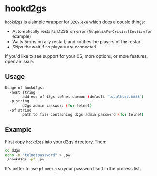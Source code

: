 # hookd2gs

`hookd2gs` is a simple wrapper for `D2GS.exe` which does a couple things:

* Automatically restarts D2GS on error (`RtlpWaitForCriticalSection` for example)
* Waits 5mins on any restart, and notifies the players of the restart
* Skips the wait if no players are connected

If you'd like to see support for your OS, more options, or more features, open an issue.

## Usage

```sh
Usage of hookd2gs:
  -host string
        address of d2gs telnet daemon (default "localhost:8888")
  -p string
        d2gs admin password (for telnet)
  -pf string
        path to file containing d2gs admin password (for telnet)
```

## Example

First copy `hookd2gs` into your d2gs directory. Then:

```sh
cd d2gs
echo -n "telnetpassword" > .pw
./hookd2gs -pf .pw
```

It's better to use `pf` over `p` so your password isn't in the process list.
